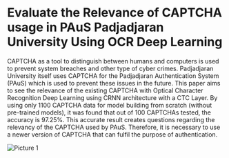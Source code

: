 # Evaluate the Relevance of CAPTCHA usage in PAuS Padjadjaran University Using OCR Deep Learning 
CAPTCHA as a tool to distinguish between humans and computers is used to prevent system breaches and other type of cyber crimes. Padjadjaran University itself uses CAPTCHA for the Padjadjaran Authentication System (PAuS) which is used to prevent these issues in the future. This paper aims to see the relevance of the existing CAPTCHA with Optical Character Recognition Deep Learning using CRNN architecture with a CTC Layer. By using only 1100 CAPTCHA data for model building from scratch (without pre-trained models), it was found that out of 100 CAPTCHAs tested, the accuracy is 97.25%. This accurate result creates questions regarding the relevancy of the CAPTCHA used by PAuS. Therefore, it is necessary to use a newer version of CAPTCHA that can fulfil the purpose of authentication.

![Picture 1](https://github.com/rvld3929/ocr-captcha-paus-unpad/assets/159246458/1fdc846c-b2f9-4c28-b829-94e6fc041c03)
